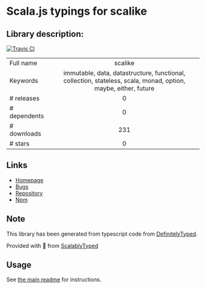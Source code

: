 
# Scala.js typings for scalike


## Library description:
[![Travis CI](https://travis-ci.org/ryoppy/scalike-typescript.svg?branch=master)](https://travis-ci.org/ryoppy/scalike-typescript)

|                    |                 |
| ------------------ | :-------------: |
| Full name          | scalike |
| Keywords           | immutable, data, datastructure, functional, collection, stateless, scala, monad, option, maybe, either, future |
| # releases         | 0 |
| # dependents       | 0 |
| # downloads        | 231 |
| # stars            | 0 |

## Links
- [Homepage](https://github.com/ryoppy/scalike-typescript#readme)
- [Bugs](https://github.com/ryoppy/scalike-typescript/issues)
- [Repository](https://github.com/ryoppy/scalike-typescript)
- [Npm](https://www.npmjs.com/package/scalike)
    


## Note
This library has been generated from typescript code from [DefinitelyTyped](https://definitelytyped.org).

Provided with :purple_heart: from [ScalablyTyped](https://github.com/oyvindberg/ScalablyTyped)

## Usage
See [the main readme](../../readme.md) for instructions.


